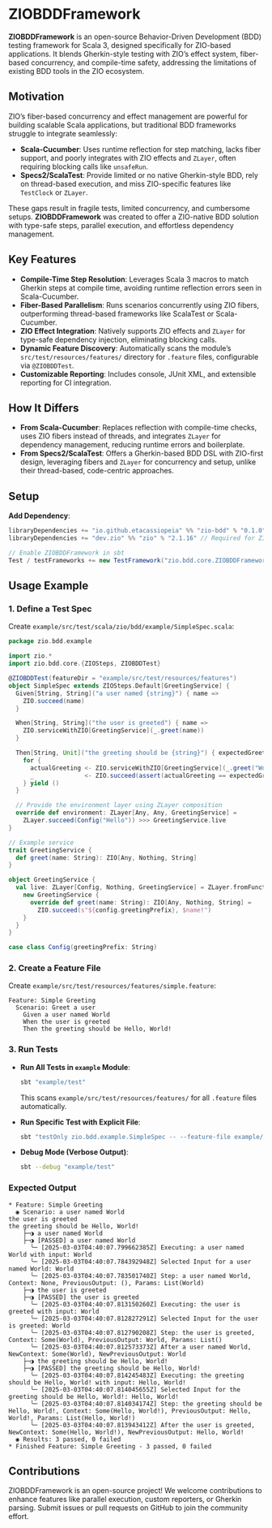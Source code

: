 # ZIOBDDFramework

**ZIOBDDFramework** is an open-source Behavior-Driven Development (BDD) testing framework for Scala 3, designed specifically for ZIO-based applications. It blends Gherkin-style testing with ZIO’s effect system, fiber-based concurrency, and compile-time safety, addressing the limitations of existing BDD tools in the ZIO ecosystem.

## Motivation
ZIO’s fiber-based concurrency and effect management are powerful for building scalable Scala applications, but traditional BDD frameworks struggle to integrate seamlessly:
- **Scala-Cucumber**: Uses runtime reflection for step matching, lacks fiber support, and poorly integrates with ZIO effects and `ZLayer`, often requiring blocking calls like `unsafeRun`.
- **Specs2/ScalaTest**: Provide limited or no native Gherkin-style BDD, rely on thread-based execution, and miss ZIO-specific features like `TestClock` or `ZLayer`.

These gaps result in fragile tests, limited concurrency, and cumbersome setups. **ZIOBDDFramework** was created to offer a ZIO-native BDD solution with type-safe steps, parallel execution, and effortless dependency management.

## Key Features
- **Compile-Time Step Resolution**: Leverages Scala 3 macros to match Gherkin steps at compile time, avoiding runtime reflection errors seen in Scala-Cucumber.
- **Fiber-Based Parallelism**: Runs scenarios concurrently using ZIO fibers, outperforming thread-based frameworks like ScalaTest or Scala-Cucumber.
- **ZIO Effect Integration**: Natively supports ZIO effects and `ZLayer` for type-safe dependency injection, eliminating blocking calls.
- **Dynamic Feature Discovery**: Automatically scans the module’s `src/test/resources/features/` directory for `.feature` files, configurable via `@ZIOBDDTest`.
- **Customizable Reporting**: Includes console, JUnit XML, and extensible reporting for CI integration.

## How It Differs
- **From Scala-Cucumber**: Replaces reflection with compile-time checks, uses ZIO fibers instead of threads, and integrates `ZLayer` for dependency management, reducing runtime errors and boilerplate.
- **From Specs2/ScalaTest**: Offers a Gherkin-based BDD DSL with ZIO-first design, leveraging fibers and `ZLayer` for concurrency and setup, unlike their thread-based, code-centric approaches.

## Setup

**Add Dependency**:
   ```scala
   libraryDependencies += "io.github.etacassiopeia" %% "zio-bdd" % "0.1.0" % Test
   libraryDependencies += "dev.zio" %% "zio" % "2.1.16" // Required for ZIO effects

   // Enable ZIOBDDFramework in sbt
   Test / testFrameworks += new TestFramework("zio.bdd.core.ZIOBDDFramework")
   ```

## Usage Example
### 1. Define a Test Spec
Create `example/src/test/scala/zio/bdd/example/SimpleSpec.scala`:
```scala
package zio.bdd.example

import zio.*
import zio.bdd.core.{ZIOSteps, ZIOBDDTest}

@ZIOBDDTest(featureDir = "example/src/test/resources/features")
object SimpleSpec extends ZIOSteps.Default[GreetingService] {
  Given[String, String]("a user named {string}") { name =>
    ZIO.succeed(name)
  }

  When[String, String]("the user is greeted") { name =>
    ZIO.serviceWithZIO[GreetingService](_.greet(name))
  }

  Then[String, Unit]("the greeting should be {string}") { expectedGreeting =>
    for {
      actualGreeting <- ZIO.serviceWithZIO[GreetingService](_.greet("World"))
      _              <- ZIO.succeed(assert(actualGreeting == expectedGreeting))
    } yield ()
  }

  // Provide the environment layer using ZLayer composition
  override def environment: ZLayer[Any, Any, GreetingService] =
    ZLayer.succeed(Config("Hello")) >>> GreetingService.live
}

// Example service
trait GreetingService {
  def greet(name: String): ZIO[Any, Nothing, String]
}

object GreetingService {
  val live: ZLayer[Config, Nothing, GreetingService] = ZLayer.fromFunction { (config: Config) =>
    new GreetingService {
      override def greet(name: String): ZIO[Any, Nothing, String] =
        ZIO.succeed(s"${config.greetingPrefix}, $name!")
    }
  }
}

case class Config(greetingPrefix: String)
```

### 2. Create a Feature File
Create `example/src/test/resources/features/simple.feature`:
```
Feature: Simple Greeting
  Scenario: Greet a user
    Given a user named World
    When the user is greeted
    Then the greeting should be Hello, World!
```

### 3. Run Tests
- **Run All Tests in `example` Module**:
  ```bash
  sbt "example/test"
  ```
  This scans `example/src/test/resources/features/` for all `.feature` files automatically.

- **Run Specific Test with Explicit File**:
  ```bash
  sbt "testOnly zio.bdd.example.SimpleSpec -- --feature-file example/src/test/resources/features/simple.feature"
  ```

- **Debug Mode (Verbose Output)**:
  ```bash
  sbt --debug "example/test"
  ```

### Expected Output
```
* Feature: Simple Greeting
  ◉ Scenario: a user named World
the user is greeted
the greeting should be Hello, World!
    ├─◑ a user named World
    ├─◑ [PASSED] a user named World
      ╰─ [2025-03-03T04:40:07.799662385Z] Executing: a user named World with input: World
      ╰─ [2025-03-03T04:40:07.784392948Z] Selected Input for a user named World: World
      ╰─ [2025-03-03T04:40:07.783501740Z] Step: a user named World, Context: None, PreviousOutput: (), Params: List(World)
    ├─◑ the user is greeted
    ├─◑ [PASSED] the user is greeted
      ╰─ [2025-03-03T04:40:07.813150260Z] Executing: the user is greeted with input: World
      ╰─ [2025-03-03T04:40:07.812827291Z] Selected Input for the user is greeted: World
      ╰─ [2025-03-03T04:40:07.812790208Z] Step: the user is greeted, Context: Some(World), PreviousOutput: World, Params: List()
      ╰─ [2025-03-03T04:40:07.812573373Z] After a user named World, NewContext: Some(World), NewPreviousOutput: World
    ├─◑ the greeting should be Hello, World!
    ├─◑ [PASSED] the greeting should be Hello, World!
      ╰─ [2025-03-03T04:40:07.814245483Z] Executing: the greeting should be Hello, World! with input: Hello, World!
      ╰─ [2025-03-03T04:40:07.814045655Z] Selected Input for the greeting should be Hello, World!: Hello, World!
      ╰─ [2025-03-03T04:40:07.814034174Z] Step: the greeting should be Hello, World!, Context: Some(Hello, World!), PreviousOutput: Hello, World!, Params: List(Hello, World!)
      ╰─ [2025-03-03T04:40:07.813943412Z] After the user is greeted, NewContext: Some(Hello, World!), NewPreviousOutput: Hello, World!
  ◉ Results: 3 passed, 0 failed
* Finished Feature: Simple Greeting - 3 passed, 0 failed
```

## Contributions
ZIOBDDFramework is an open-source project! We welcome contributions to enhance features like parallel execution, custom reporters, or Gherkin parsing. Submit issues or pull requests on GitHub to join the community effort.
